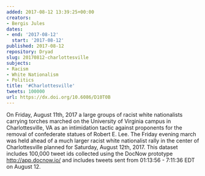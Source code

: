 ```yaml
---
added: 2017-08-12 13:39:25+00:00
creators:
- Bergis Jules
dates:
- end: '2017-08-12'
  start: '2017-08-12'
published: 2017-08-12
repository: Dryad
slug: 20170812-charlottesville
subjects:
- Racism
- White Nationalism
- Politics
title: '#Charlottesville'
tweets: 100000
url: https://dx.doi.org/10.6086/D10T0B
---
```


On Friday, August 11th, 2017 a large groups of racist white nationalists carrying torches marched on the University of Virginia campus in Charlottesville, VA as an intimidation tactic against proponents for the removal of confederate statues of Robert E. Lee. The Friday evening march was held ahead of a much larger racist white nationalist rally in the center of Charlottesville planned for Saturday, August 12th, 2017. This dataset includes 100,000 tweet ids collected using the DocNow prototype http://app.docnow.io/ and includes tweets sent from 01:13:56 - 7:11:36 EDT on August 12.
